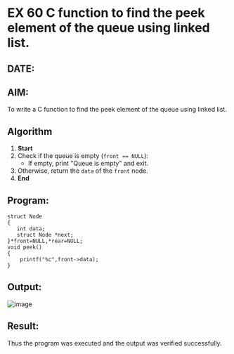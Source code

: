 
# EX 60 C function to find the peek element of the queue using linked list.
## DATE:
## AIM:
To write a C function to find the peek element of the queue using linked list.

## Algorithm
   
1. **Start**  
2. Check if the queue is empty (`front == NULL`):  
   - If empty, print "Queue is empty" and exit.  
3. Otherwise, return the `data` of the `front` node.  
4. **End**  

## Program:
```
struct Node
{
   int data;
   struct Node *next;
}*front=NULL,*rear=NULL;
void peek()
{
    printf("%c",front->data);
}
```

## Output:

![image](https://github.com/user-attachments/assets/2304b47b-6f48-47d2-ada7-d050be32dab5)

## Result:
Thus the program was executed and the output was verified successfully.
